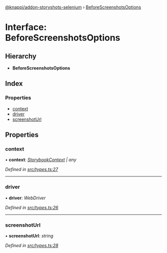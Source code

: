 [@knappi/addon-storyshots-selenium](../README.md) ›
[BeforeScreenshotsOptions](beforescreenshotsoptions.md)

# Interface: BeforeScreenshotsOptions

## Hierarchy

- **BeforeScreenshotsOptions**

## Index

### Properties

- [context](beforescreenshotsoptions.md#context)
- [driver](beforescreenshotsoptions.md#driver)
- [screenshotUrl](beforescreenshotsoptions.md#screenshoturl)

## Properties

### context

• **context**: _[StorybookContext](storybookcontext.md) | any_

_Defined in
[src/types.ts:27](https://github.com/nknapp/addons-storyshots-selenium/blob/aa41d04/src/types.ts#L27)_

---

### driver

• **driver**: _WebDriver_

_Defined in
[src/types.ts:26](https://github.com/nknapp/addons-storyshots-selenium/blob/aa41d04/src/types.ts#L26)_

---

### screenshotUrl

• **screenshotUrl**: _string_

_Defined in
[src/types.ts:28](https://github.com/nknapp/addons-storyshots-selenium/blob/aa41d04/src/types.ts#L28)_
